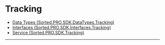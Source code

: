 # Tracking
* [Data Types (Sorted.PRO.SDK.DataTypes.Tracking)](/pro-sdk/reference/ref-tracking/Sorted.PRO.SDK.DataTypes.Tracking.html)
* [Interfaces (Sorted.PRO.SDK.Interfaces.Tracking)](/pro-sdk/reference/ref-tracking/Sorted.PRO.SDK.Interfaces.Tracking.html)
* [Service (Sorted.PRO.SDK.Tracking)](/pro-sdk/reference/ref-tracking/Sorted.PRO.SDK.Tracking.html)

---

